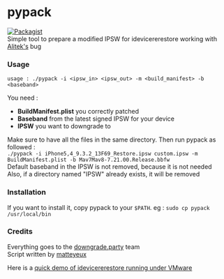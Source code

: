 # pypack
[![Packagist](https://img.shields.io/badge/Python-3.x-blue.svg)](https://www.python.org)<br>
Simple tool to prepare a modified IPSW for idevicererestore working with [Alitek's](https://twitter.com/alitek123) bug

### Usage

`usage : ./pypack -i <ipsw_in> <ipsw_out> -m <build_manifest> -b <baseband>`

You need : 
 - **BuildManifest.plist** you correctly patched
 - **Baseband** from the latest signed IPSW for your device 
 - **IPSW** you want to downgrade to <br>

Make sure to have all the files in the same directory. Then run pypack as followed : <br>
`./pypack -i iPhone5,4_9.3.2_13F69_Restore.ipsw custom.ipsw -m BuildManifest.plist -b Mav7Mav8-7.21.00.Release.bbfw` <br>
Default baseband in the IPSW is not removed, because it is not needed <br>
Also, if a directory named "IPSW" already exists, it will be removed <br>

### Installation 
If you want to install it, copy pypack to your `$PATH`. eg : `sudo cp pypack /usr/local/bin`

### Credits 

Everything goes to the [downgrade.party](https://downgrade.party) team <br>
Script written by [matteyeux](https://twitter.com/matteyeux) <br>

Here is a [quick demo of idevicererestore running under VMware](https://www.youtube.com/watch?v=1Gfb1k-hpCk)
